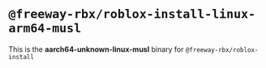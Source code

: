 # `@freeway-rbx/roblox-install-linux-arm64-musl`

This is the **aarch64-unknown-linux-musl** binary for `@freeway-rbx/roblox-install`
